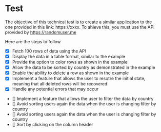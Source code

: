 # Test

The objective of this technical test is to create a similar application to the one provided in this link: https://xxxx. To ahieve this, you must use the API provided by https://randomuser.me

Here are the steps to follow

-   [x] Fetch 100 rows of data using the API
-   [x] Display the data in a table format, similar to the example
-   [x] Provide the option to color rows as shown in the example
-   [x] Allow the data to be sorted by country as demonstrated in the example
-   [x] Enable the ability to delete a row as shown in the example
-   [x] Implement a feature that allows the user to resotre the initial state, meaning that all deleted rows will be recovered
-   [x] Handle any potential errors that may occur
-   [] Implement a feature that allows the user to filter the data by country
-   [] Avoid sorting users again the data when the user is changing filter by country
-   [] Avoid sorting users again the data when the user is changing filter by country
-   [] Sort by clicking on the column header

